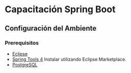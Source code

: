 # Capacitación Spring Boot

## Configuración del Ambiente

### Prerequisitos
- [Eclipse](https://www.eclipse.org/downloads/)
- [Spring Tools 4](https://spring.io/tools)
Instalar utilizando Eclipse Marketplace.
- [PostgreSQL](https://www.postgresql.org/download/)
